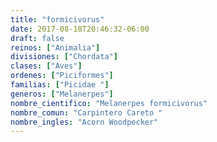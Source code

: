 ```yaml
---
title: "formicivorus"
date: 2017-08-18T20:46:32-06:00
draft: false
reinos: ["Animalia"]
divisiones: ["Chordata"]
clases: ["Aves"]
ordenes: ["Piciformes"]
familias: ["Picidae "]
generos: ["Melanerpes"]
nombre_cientifico: "Melanerpes formicivorus"
nombre_comun: "Carpintero Careto "
nombre_ingles: "Acorn Woodpecker"
---
```

